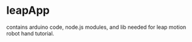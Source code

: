 # leapApp
contains arduino code, node.js modules, and lib needed for leap motion robot hand tutorial.

